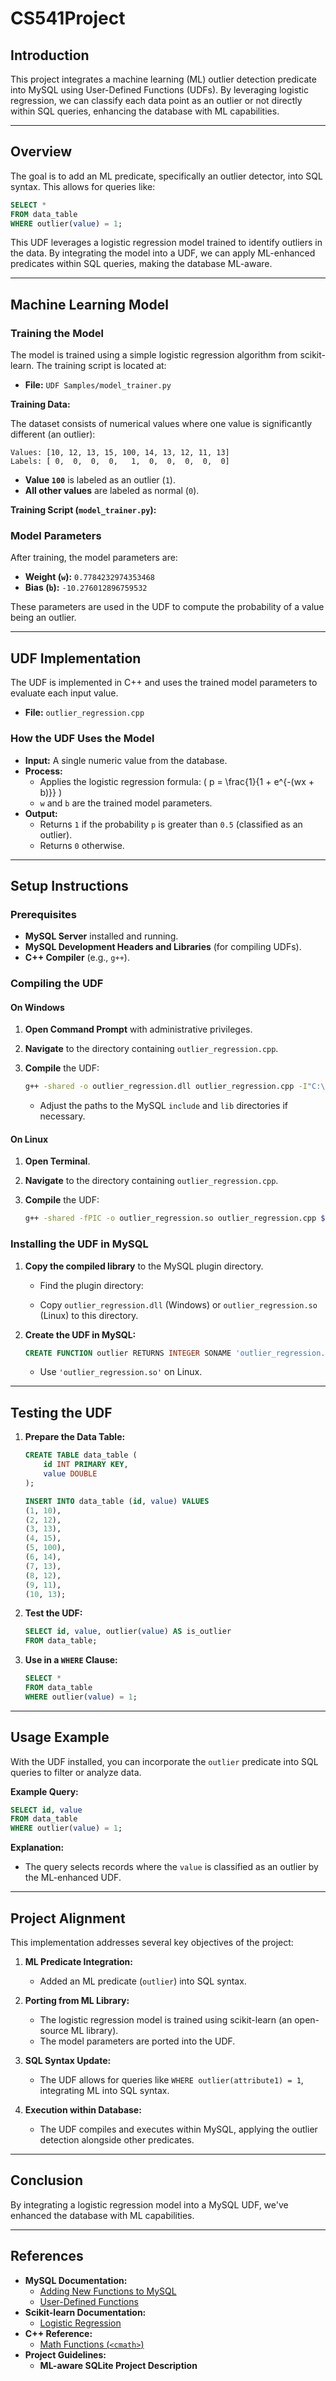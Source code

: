 # CS541Project

## Introduction

This project integrates a machine learning (ML) outlier detection predicate into MySQL using User-Defined Functions (UDFs). By leveraging logistic regression, we can classify each data point as an outlier or not directly within SQL queries, enhancing the database with ML capabilities.

---

## Overview

The goal is to add an ML predicate, specifically an outlier detector, into SQL syntax. This allows for queries like:

```sql
SELECT *
FROM data_table
WHERE outlier(value) = 1;
```

This UDF leverages a logistic regression model trained to identify outliers in the data. By integrating the model into a UDF, we can apply ML-enhanced predicates within SQL queries, making the database ML-aware.

---

## Machine Learning Model

### Training the Model

The model is trained using a simple logistic regression algorithm from scikit-learn. The training script is located at:

- **File:** `UDF Samples/model_trainer.py`

**Training Data:**

The dataset consists of numerical values where one value is significantly different (an outlier):

```plaintext
Values: [10, 12, 13, 15, 100, 14, 13, 12, 11, 13]
Labels: [ 0,  0,  0,  0,   1,  0,  0,  0,  0,  0]
```

- **Value `100`** is labeled as an outlier (`1`).
- **All other values** are labeled as normal (`0`).

**Training Script (`model_trainer.py`):**

### Model Parameters

After training, the model parameters are:

- **Weight (`w`):** `0.7784232974353468`
- **Bias (`b`):** `-10.276012896759532`

These parameters are used in the UDF to compute the probability of a value being an outlier.

---

## UDF Implementation

The UDF is implemented in C++ and uses the trained model parameters to evaluate each input value.

- **File:** `outlier_regression.cpp`

### How the UDF Uses the Model

- **Input:** A single numeric value from the database.
- **Process:**
  - Applies the logistic regression formula: \( p = \frac{1}{1 + e^{-(wx + b)}} \)
  - `w` and `b` are the trained model parameters.
- **Output:**
  - Returns `1` if the probability `p` is greater than `0.5` (classified as an outlier).
  - Returns `0` otherwise.

---

## Setup Instructions

### Prerequisites

- **MySQL Server** installed and running.
- **MySQL Development Headers and Libraries** (for compiling UDFs).
- **C++ Compiler** (e.g., `g++`).

### Compiling the UDF

#### On Windows

1. **Open Command Prompt** with administrative privileges.
2. **Navigate** to the directory containing `outlier_regression.cpp`.
3. **Compile** the UDF:

   ```bash
   g++ -shared -o outlier_regression.dll outlier_regression.cpp -I"C:\Program Files\MySQL\<My SQL Server Name>\include" -L"C:\Program Files\MySQL\<My SQL Server Name>\lib" -l libmysql
   ```

   - Adjust the paths to the MySQL `include` and `lib` directories if necessary.

#### On Linux

1. **Open Terminal**.
2. **Navigate** to the directory containing `outlier_regression.cpp`.
3. **Compile** the UDF:

   ```bash
   g++ -shared -fPIC -o outlier_regression.so outlier_regression.cpp $(mysql_config --include --libs)
   ```

### Installing the UDF in MySQL

1. **Copy the compiled library** to the MySQL plugin directory.

   - Find the plugin directory:

   - Copy `outlier_regression.dll` (Windows) or `outlier_regression.so` (Linux) to this directory.

2. **Create the UDF in MySQL:**

   ```sql
   CREATE FUNCTION outlier RETURNS INTEGER SONAME 'outlier_regression.dll';
   ```

   - Use `'outlier_regression.so'` on Linux.

---

## Testing the UDF

1. **Prepare the Data Table:**

   ```sql
   CREATE TABLE data_table (
       id INT PRIMARY KEY,
       value DOUBLE
   );

   INSERT INTO data_table (id, value) VALUES
   (1, 10),
   (2, 12),
   (3, 13),
   (4, 15),
   (5, 100),
   (6, 14),
   (7, 13),
   (8, 12),
   (9, 11),
   (10, 13);
   ```

2. **Test the UDF:**

   ```sql
   SELECT id, value, outlier(value) AS is_outlier
   FROM data_table;
   ```

3. **Use in a `WHERE` Clause:**

   ```sql
   SELECT *
   FROM data_table
   WHERE outlier(value) = 1;
   ```

---

## Usage Example

With the UDF installed, you can incorporate the `outlier` predicate into SQL queries to filter or analyze data.

**Example Query:**

```sql
SELECT id, value
FROM data_table
WHERE outlier(value) = 1;
```

**Explanation:**

- The query selects records where the `value` is classified as an outlier by the ML-enhanced UDF.

---

## Project Alignment

This implementation addresses several key objectives of the project:

1. **ML Predicate Integration:**
   - Added an ML predicate (`outlier`) into SQL syntax.

2. **Porting from ML Library:**
   - The logistic regression model is trained using scikit-learn (an open-source ML library).
   - The model parameters are ported into the UDF.

3. **SQL Syntax Update:**
   - The UDF allows for queries like `WHERE outlier(attribute1) = 1`, integrating ML into SQL syntax.

4. **Execution within Database:**
   - The UDF compiles and executes within MySQL, applying the outlier detection alongside other predicates.

---

## Conclusion

By integrating a logistic regression model into a MySQL UDF, we've enhanced the database with ML capabilities.

---

## References

- **MySQL Documentation:**
  - [Adding New Functions to MySQL](https://dev.mysql.com/doc/refman/8.0/en/adding-functions.html)
  - [User-Defined Functions](https://dev.mysql.com/doc/refman/8.0/en/udf.html)
- **Scikit-learn Documentation:**
  - [Logistic Regression](https://scikit-learn.org/stable/modules/generated/sklearn.linear_model.LogisticRegression.html)
- **C++ Reference:**
  - [Math Functions (`<cmath>`)](https://www.cplusplus.com/reference/cmath/)
- **Project Guidelines:**
  - **ML-aware SQLite Project Description**
